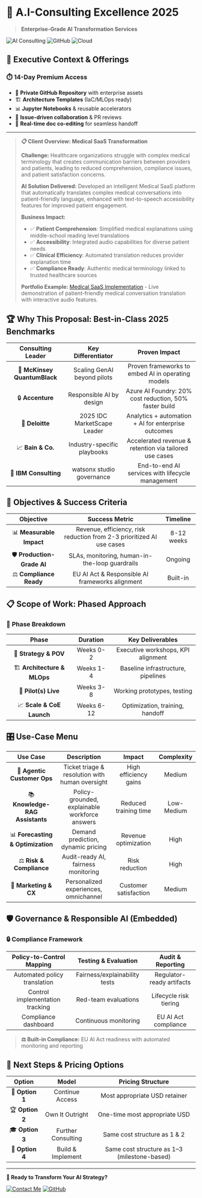 # 🚀 A.I-Consulting Excellence 2025
> **Enterprise-Grade AI Transformation Services**

![AI Consulting](https://img.shields.io/badge/AI-Consulting-00D4AA?style=for-the-badge&logo=openai&logoColor=white)
![GitHub](https://img.shields.io/badge/GitHub-Collaboration-181717?style=for-the-badge&logo=github&logoColor=white)
![Cloud](https://img.shields.io/badge/Cloud-Native-FF6B6B?style=for-the-badge&logo=amazonaws&logoColor=white)

## 🎯 Executive Context & Offerings

### ⏱️ **14-Day Premium Access**
- 🔐 **Private GitHub Repository** with enterprise assets
- 🏗️ **Architecture Templates** (IaC/MLOps ready)
- 📊 **Jupyter Notebooks** & reusable accelerators
- 🤝 **Issue-driven collaboration** & PR reviews
- 📝 **Real-time doc co-editing** for seamless handoff

---

> **📋 Client Overview: Medical SaaS Transformation**
>
> **Challenge:** Healthcare organizations struggle with complex medical terminology that creates communication barriers between providers and patients, leading to reduced comprehension, compliance issues, and patient satisfaction concerns.
>
> **AI Solution Delivered:** Developed an intelligent Medical SaaS platform that automatically translates complex medical conversations into patient-friendly language, enhanced with text-to-speech accessibility features for improved patient engagement.
>
> **Business Impact:**
> - ✅ **Patient Comprehension**: Simplified medical explanations using middle-school reading level translations
> - ✅ **Accessibility**: Integrated audio capabilities for diverse patient needs
> - ✅ **Clinical Efficiency**: Automated translation reduces provider explanation time
> - ✅ **Compliance Ready**: Authentic medical terminology linked to trusted healthcare sources
>
> **Portfolio Example:** [Medical SaaS Implementation](./A.I%20Consulting%20-%20Medical%20SaaS.md) - Live demonstration of patient-friendly medical conversation translation with interactive audio features.

## 🏆 Why This Proposal: Best-in-Class 2025 Benchmarks

| **Consulting Leader** | **Key Differentiator** | **Proven Impact** |
|:---:|:---:|:---:|
| 🎯 **McKinsey QuantumBlack** | Scaling GenAI beyond pilots | Proven frameworks to embed AI in operating models |
| 🔒 **Accenture** | Responsible AI by design | Azure AI Foundry: 20% cost reduction, 50% faster build |
| 🏅 **Deloitte** | 2025 IDC MarketScape Leader | Analytics + automation + AI for enterprise outcomes |
| 📈 **Bain & Co.** | Industry-specific playbooks | Accelerated revenue & retention via tailored use cases |
| 🤖 **IBM Consulting** | watsonx studio governance | End-to-end AI services with lifecycle management |

## 🎯 Objectives & Success Criteria

| **Objective** | **Success Metric** | **Timeline** |
|:---:|:---:|:---:|
| 📊 **Measurable Impact** | Revenue, efficiency, risk reduction from 2-3 prioritized AI use cases | 8-12 weeks |
| 🛡️ **Production-Grade AI** | SLAs, monitoring, human-in-the-loop guardrails | Ongoing |
| ⚖️ **Compliance Ready** | EU AI Act & Responsible AI frameworks alignment | Built-in |

## 📋 Scope of Work: Phased Approach

### 🚀 **Phase Breakdown**

| **Phase** | **Duration** | **Key Deliverables** |
|:---:|:---:|:---:|
| 🎯 **Strategy & POV** | Weeks 0-2 | Executive workshops, KPI alignment |
| 🏗️ **Architecture & MLOps** | Weeks 1-4 | Baseline infrastructure, pipelines |
| 🧪 **Pilot(s) Live** | Weeks 3-8 | Working prototypes, testing |
| 📈 **Scale & CoE Launch** | Weeks 6-12 | Optimization, training, handoff |

## 🎛️ Use-Case Menu

| **Use Case** | **Description** | **Impact** | **Complexity** |
|:---:|:---:|:---:|:---:|
| 🤖 **Agentic Customer Ops** | Ticket triage & resolution with human oversight | High efficiency gains | Medium |
| 📚 **Knowledge-RAG Assistants** | Policy-grounded, explainable workforce answers | Reduced training time | Low-Medium |
| 📊 **Forecasting & Optimization** | Demand prediction, dynamic pricing | Revenue optimization | High |
| ⚖️ **Risk & Compliance** | Audit-ready AI, fairness monitoring | Risk reduction | High |
| 🎯 **Marketing & CX** | Personalized experiences, omnichannel | Customer satisfaction | Medium |

## 🛡️ Governance & Responsible AI (Embedded)

### 🔒 **Compliance Framework**

| **Policy-to-Control Mapping** | **Testing & Evaluation** | **Audit & Reporting** |
|:---:|:---:|:---:|
| Automated policy translation | Fairness/explainability tests | Regulator-ready artifacts |
| Control implementation tracking | Red-team evaluations | Lifecycle risk tiering |
| Compliance dashboard | Continuous monitoring | EU AI Act compliance |

> **⚖️ Built-in Compliance:** EU AI Act readiness with automated monitoring and reporting

## 💼 Next Steps & Pricing Options

| **Option** | **Model** | **Pricing Structure** |
|:---:|:---:|:---:|
| 🔄 **Option 1** | Continue Access | Most appropriate USD retainer |
| 🏆 **Option 2** | Own It Outright | One-time most appropriate USD |
| 🎓 **Option 3** | Further Consulting | Same cost structure as 1 & 2 |
| 🚀 **Option 4** | Build & Implement | Same cost structure as 1–3 (milestone-based) |

---

**🚀 Ready to Transform Your AI Strategy?**

[![Contact Me](https://img.shields.io/badge/Contact-Us-00D4AA?style=for-the-badge&logo=mail&logoColor=white)](mailto:corderio.vonner@outlook.com)
[![GitHub](https://img.shields.io/badge/GitHub-Repository-181717?style=for-the-badge&logo=github&logoColor=white)](https://github.com/vonnerco/A.I.-2025/tree/master)
